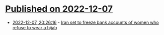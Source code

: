 # [Published on 2022-12-07](index.md)

* [2022-12-07, 20:26:16](https://news.ycombinator.com/item?id=33899766) - [Iran set to freeze bank accounts of women who refuse to wear a hijab](https://cointelegraph.com/news/iran-set-to-freeze-bank-accounts-of-women-who-refuse-to-wear-a-hijab)
